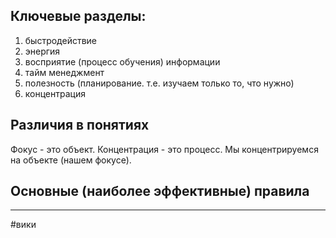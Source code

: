 ## Ключевые разделы:
1.  быстродействие
2.  энергия
3.  восприятие (процесс обучения) информации
4.  тайм менеджмент
5.  полезность (планирование. т.е. изучаем только то, что нужно)
6. концентрация
## Различия в понятиях 
Фокус - это объект. Концентрация - это процесс. Мы концентрируемся на объекте (нашем фокусе). 

## Основные (наиболее эффективные) правила 

---
#вики 